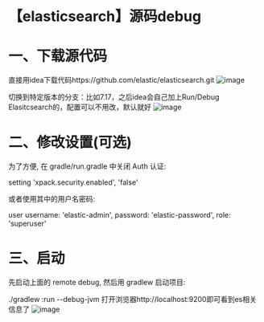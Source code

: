 # 【elasticsearch】源码debug  

# 一、下载源代码
直接用idea下载代码https://github.com/elastic/elasticsearch.git
![image](https://img2022.cnblogs.com/blog/755525/202201/755525-20220124160719006-851383635.png)



切换到特定版本的分支：比如7.17，之后idea会自己加上Run/Debug Elasitcsearch的，配置可以不用改，默认就好
![image](https://img2022.cnblogs.com/blog/755525/202201/755525-20220124160709513-361605195.png)





# 二、修改设置(可选)
为了方便, 在 gradle/run.gradle 中关闭 Auth 认证:

setting 'xpack.security.enabled', 'false'

或者使用其中的用户名密码:

user username: 'elastic-admin', password: 'elastic-password', role: 'superuser'



# 三、启动
先启动上面的 remote debug, 然后用 gradlew 启动项目:

./gradlew :run --debug-jvm
打开浏览器http://localhost:9200即可看到es相关信息了
![image](https://img2022.cnblogs.com/blog/755525/202201/755525-20220124160657219-1269826381.png)
